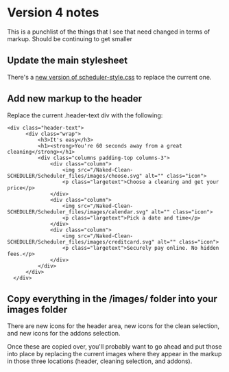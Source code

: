 # Version 4 notes

This is a punchlist of the things that I see that need changed in terms of markup. Should be continuing to get smaller

## Update the main stylesheet
There's a [new version of scheduler-style.css](https://github.com/redblueconcepts/Naked-Clean-SCHEDULER/blob/master/Scheduler_files/styles/scheduler-style.css) to replace the current one.

## Add new markup to the header
Replace the current .header-text div with the following:

```
<div class="header-text">
      <div class="wrap">
          <h3>It's easy</h3>
          <h1><strong>You're 60 seconds away from a great cleaning</strong></h1>
          <div class="columns padding-top columns-3">
              <div class="column">
                  <img src="/Naked-Clean-SCHEDULER/Scheduler_files/images/choose.svg" alt="" class="icon">
                  <p class="largetext">Choose a cleaning and get your price</p>
              </div>
              <div class="column">
                  <img src="/Naked-Clean-SCHEDULER/Scheduler_files/images/calendar.svg" alt="" class="icon">
                  <p class="largetext">Pick a date and time</p>
              </div>
              <div class="column">
                  <img src="/Naked-Clean-SCHEDULER/Scheduler_files/images/creditcard.svg" alt="" class="icon">
                  <p class="largetext">Securely pay online. No hidden fees.</p>
              </div>
          </div>
      </div>
  </div>
  ```

## Copy everything in the /images/ folder into your images folder
There are new icons for the header area, new icons for the clean selection, and new icons for the addons selection.

Once these are copied over, you'll probably want to go ahead and put those into place by replacing the current images where they appear in the markup in those three locations (header, cleaning selection, and addons).

 
